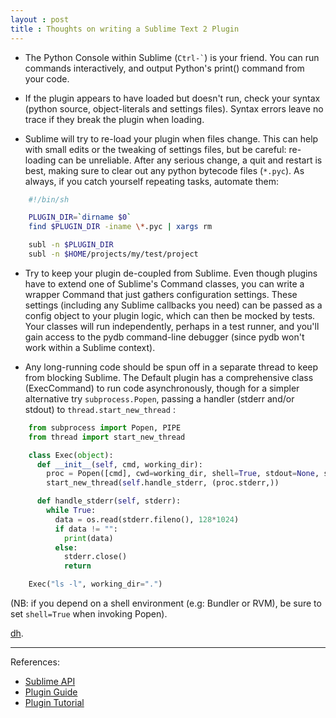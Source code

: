 ```yaml
---
layout : post
title : Thoughts on writing a Sublime Text 2 Plugin
---
```


* The Python Console within Sublime (`` Ctrl-` ``) is your friend. You can run commands interactively, and output Python's print() command from your code.

* If the plugin appears to have loaded but doesn't run, check your syntax (python source, object-literals and settings files). Syntax errors leave no trace if they break the plugin when loading.

* Sublime will try to re-load your plugin when files change. This can help with small edits or the tweaking of settings files, but be careful: re-loading can be unreliable. After any serious change, a quit and restart is best, making sure to clear out any python bytecode files (`*.pyc`).
As always, if you catch yourself repeating tasks, automate them:

```bash
    #!/bin/sh

    PLUGIN_DIR=`dirname $0`
    find $PLUGIN_DIR -iname \*.pyc | xargs rm

    subl -n $PLUGIN_DIR
    subl -n $HOME/projects/my/test/project
```

* Try to keep your plugin de-coupled from Sublime. Even though plugins have to extend one of Sublime's Command classes, you can write a wrapper Command that just gathers configuration settings. These settings (including any Sublime callbacks you need) can be passed as a config object to your plugin logic, which can then be mocked by tests. Your classes will run independently, perhaps in a test runner, and you'll gain access to the pydb command-line debugger (since pydb won't work within a Sublime context).

* Any long-running code should be spun off in a separate thread to keep from blocking Sublime. The Default plugin has a comprehensive class (ExecCommand) to run code asynchronously, though for a simpler alternative try `subprocess.Popen`, passing a handler (stderr and/or stdout) to `thread.start_new_thread` :

```python
    from subprocess import Popen, PIPE
    from thread import start_new_thread

    class Exec(object):
      def __init__(self, cmd, working_dir):
        proc = Popen([cmd], cwd=working_dir, shell=True, stdout=None, stderr=PIPE)
        start_new_thread(self.handle_stderr, (proc.stderr,))

      def handle_stderr(self, stderr):
        while True:
          data = os.read(stderr.fileno(), 128*1024)
          if data != "":
            print(data)
          else:
            stderr.close()
            return

    Exec("ls -l", working_dir=".")
```

(NB: if you depend on a shell environment (e.g: Bundler or RVM), be sure to set `shell=True` when invoking Popen).

[dh](mailto:david.hodges@lonelyplanet.com.au).

---

References:
* [Sublime API](http://www.sublimetext.com/docs/2/api_reference.html)
* [Plugin Guide](http://docs.sublimetext.info/en/latest/reference/plugins.html)
* [Plugin Tutorial](http://net.tutsplus.com/tutorials/python-tutorials/how-to-create-a-sublime-text-2-plugin/)

